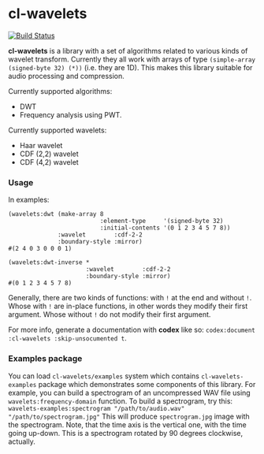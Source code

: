 cl-wavelets
===========
[![Build Status](https://travis-ci.com/shamazmazum/cl-wavelets.svg?branch=master)](https://travis-ci.com/shamazmazum/cl-wavelets)

**cl-wavelets** is a library with a set of algorithms related to
various kinds of wavelet transform. Currently they all work with
arrays of type `(simple-array (signed-byte 32) (*))` (i.e. they are
1D). This makes this library suitable for audio processing and
compression.

Currently supported algorithms:
* DWT
* Frequency analysis using PWT.

Currently supported wavelets:
* Haar wavelet
* CDF (2,2) wavelet
* CDF (4,2) wavelet

### Usage

In examples:
~~~~
(wavelets:dwt (make-array 8
                          :element-type     '(signed-byte 32)
                          :initial-contents '(0 1 2 3 4 5 7 8))
              :wavelet        :cdf-2-2
              :boundary-style :mirror)
#(2 4 0 3 0 0 0 1)

(wavelets:dwt-inverse *
                      :wavelet        :cdf-2-2
                      :boundary-style :mirror)
#(0 1 2 3 4 5 7 8)
~~~~

Generally, there are two kinds of functions: with `!` at the end and without
`!`. Whose with `!` are in-place functions, in other words they modify their
first argument. Whose without `!` do not modify their first argument.

For more info, generate a documentation with **codex** like so:
`codex:document :cl-wavelets :skip-unsocumented t`.

### Examples package

You can load `cl-wavelets/examples` system which contains
`cl-wavelets-examples` package which demonstrates some components of
this library. For example, you can build a spectrogram of an
uncompressed WAV file using `wavelets:frequency-domain` function. To
build a spectrogram, try this:
`wavelets-examples:spectrogram "/path/to/audio.wav" "/path/to/spectrogram.jpg"`
This will produce `spectrogram.jpg` image with the spectrogram. Note,
that the time axis is the vertical one, with the time going
up-down. This is a spectrogram rotated by 90 degrees clockwise,
actually.